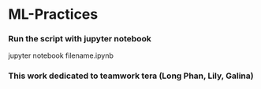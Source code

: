 # ML-Practices

### Run the script with jupyter notebook
jupyter notebook filename.ipynb


### This work dedicated to teamwork tera (Long Phan, Lily, Galina)


